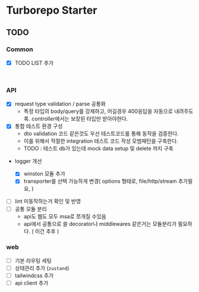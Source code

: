 # Turborepo Starter

## TODO

### Common

- [x] TODO LIST 추가

<br>

### API

- [x] request type validation / parse 공통화
  - 특정 타입의 body/query를 강제하고, 어길경우 400응답을 자동으로 내려주도록. controller에서는 보장된 타입만 받아야한다.
- [x] 통합 테스트 환경 구성
  - dto validation 코드 같은것도 우선 테스트코드를 통해 동작을 검증한다.
  - 이를 위해서 적절한 integration 테스트 코드 작성 모범패턴을 구축한다.
  - TODO : 테스트 db가 있는데 mock data setup 및 delete 까지 구축
- logger 개선

  - [x] winston 모듈 추가
  - [x] transporter를 선택 가능하게 변경( options 형태로, file/http/stream 추가필요, )

- [ ] lint 미동작하는거 확인 및 반영
- [ ] 공통 모듈 분리
  - api도 웹도 모두 msa로 쪼개질 수있음
  - api에서 공통으로 쓸 decorator나 middlewares 같은거는 모듈분리가 필요하다. ( 이건 추후 )

### web

- [ ] 기본 라우팅 세팅
- [ ] 상태관리 추가 (`zustand`)
- [ ] tailwindcss 추가
- [ ] api client 추가
